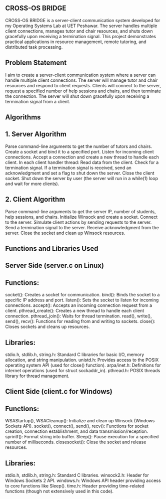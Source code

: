 ## CROSS-OS BRIDGE
CROSS-OS BRIDGE is a server-client communication system developed for my Operating Systems Lab at UET Peshawar. The server handles multiple client connections, manages tutor and chair resources, and shuts down gracefully upon receiving a termination signal. This project demonstrates practical applications in resource management, remote tutoring, and distributed task processing.


## Problem Statement
I aim to create a server-client communication system where a server can handle multiple client connections. The server will manage tutor and chair resources and respond to client requests. Clients will connect to the server, request a specified number of help sessions and chairs, and then terminate the connection. The server will shut down gracefully upon receiving a termination signal from a client.

## Algorithms

## 1. Server Algorithm
Parse command-line arguments to get the number of tutors and chairs.
Create a socket and bind it to a specified port.
Listen for incoming client connections.
Accept a connection and create a new thread to handle each client.
In each client handler thread:
Read data from the client.
Check for a termination signal.
If a termination signal is received, send an acknowledgment and set a flag to shut down the server.
Close the client socket.
Shut down the server by user (the server will run in a while(1) loop and wait for more clients).
## 2. Client Algorithm
Parse command-line arguments to get the server IP, number of students, help sessions, and chairs.
Initialize Winsock and create a socket.
Connect to the server.
Simulate client actions by sending requests to the server.
Send a termination signal to the server.
Receive acknowledgment from the server.
Close the socket and clean up Winsock resources.


## Functions and Libraries Used
## Server Side (server.c on Linux)
## Functions:
socket(): Creates a socket for communication.
bind(): Binds the socket to a specific IP address and port.
listen(): Sets the socket to listen for incoming connections.
accept(): Accepts an incoming connection request from a client.
pthread_create(): Creates a new thread to handle each client connection.
pthread_join(): Waits for thread termination.
read(), write(), send(), recv(): Functions for reading from and writing to sockets.
close(): Closes sockets and cleans up resources.
## Libraries:
stdio.h, stdlib.h, string.h: Standard C libraries for basic I/O, memory allocation, and string manipulation.
unistd.h: Provides access to the POSIX operating system API (used for close() function).
arpa/inet.h: Definitions for internet operations (used for struct sockaddr_in).
pthread.h: POSIX threads library for thread management.
## Client Side (client.c for Windows)
## Functions:
WSAStartup(), WSACleanup(): Initialize and clean up Winsock (Windows Sockets API).
socket(), connect(), send(), recv(): Functions for socket creation, connection establishment, and data transmission/reception.
sprintf(): Format string into buffer.
Sleep(): Pause execution for a specified number of milliseconds.
closesocket(): Close the socket and release resources.
## Libraries:
stdio.h, stdlib.h, string.h: Standard C libraries.
winsock2.h: Header for Windows Sockets 2 API.
windows.h: Windows API header providing access to core functions like Sleep().
time.h: Header providing time-related functions (though not extensively used in this code).

